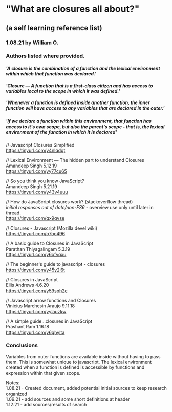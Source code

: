 # "What are closures all about?"
## (a self learning reference list)
### 1.08.21 by William O.  
### Authors listed where provided.  

#### *'A closure is the combination of a function and the lexical environment within which that function was declared.'*   

#### *'Closure — A function that is a first-class citizen and has access to variables local to the scope in which it was defined.'*   

##### *'Whenever a function is defined inside another function, the inner function will have access to any variables that are declared in the outer.'*  

##### *'If we declare a function within this environment, that function has access to it's own scope, but also the parent's scope - that is, the lexical environment of the function in which it is declared'*   

// Javascript Closures Simplified  
https://tinyurl.com/y4nlqdgt  

// Lexical Environment — The hidden part to understand Closures  
Amandeep Singh 5.12.19  
https://tinyurl.com/yy77cu65

// So you think you know JavaScript?  
Amandeep Singh 5.21.19  
https://tinyurl.com/y43v4uuu

// How do JavaScript closures work? (stackoverflow thread)  
*initial responses out of date/non-ES6* - overview use only until later in
thread.  
https://tinyurl.com/qx9qvse

// Closures - Javascript (Mozilla devel wiki)  
https://tinyurl.com/o7oc496

// A basic guide to Closures in JavaScript  
Parathan Thiyagalingam 5.3.19  
https://tinyurl.com/y6ofvqxu

// The beginner's guide to javascript - closures  
https://tinyurl.com/y45y2l6t

// Closures in JavaScript  
Ellis Andrews 4.6.20  
https://tinyurl.com/y59sph2e

// Javascript arrow functions and Closures  
Vinicius Marchesin Araujo 9.11.18  
https://tinyurl.com/yylauzkw  

// A simple guide...closures in JavaScript  
Prashant Ram 1.16.18  
https://tinyurl.com/y6ghylta  

### Conclusions  
Variables from outer functions are available inside without having to pass them.
This is somewhat unique to javascript. The lexical environment created when a
function is defined is accessible by functions and expression within that given
scope.

Notes:  
1.08.21 - Created document, added potential initial sources to keep
research organized  
1.09.21 - add sources and some short definitions at header   
1.12.21 - add sources/results of search   
